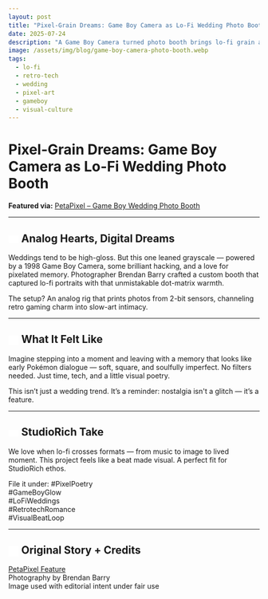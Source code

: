 ```yaml
---
layout: post
title: "Pixel-Grain Dreams: Game Boy Camera as Lo-Fi Wedding Photo Booth"
date: 2025-07-24
description: "A Game Boy Camera turned photo booth brings lo-fi grain and retro joy to the modern wedding aisle. Analog romance in every pixel."
image: /assets/img/blog/game-boy-camera-photo-booth.webp
tags:
  - lo-fi
  - retro-tech
  - wedding
  - pixel-art
  - gameboy
  - visual-culture
---
```


# Pixel-Grain Dreams: Game Boy Camera as Lo-Fi Wedding Photo Booth

**Featured via:** [PetaPixel – Game Boy Wedding Photo Booth](https://petapixel.com/2025/07/23/game-boy-camera-powers-lo-fi-wedding-photo-booth-like-youve-never-seen/)

---

## <img src="/assets/icons/gamecontroller.svg" alt="Game Controller icon" style="width: 1em; vertical-align: middle;" />  Analog Hearts, Digital Dreams

Weddings tend to be high-gloss. But this one leaned grayscale — powered by a 1998 Game Boy Camera, some brilliant hacking, and a love for pixelated memory. Photographer Brendan Barry crafted a custom booth that captured lo-fi portraits with that unmistakable dot-matrix warmth.

The setup? An analog rig that prints photos from 2-bit sensors, channeling retro gaming charm into slow-art intimacy.

---

## <img src="/assets/icons/person.svg" alt="Person icon" style="width: 1em; vertical-align: middle;" />  What It Felt Like

Imagine stepping into a moment and leaving with a memory that looks like early Pokémon dialogue — soft, square, and soulfully imperfect. No filters needed. Just time, tech, and a little visual poetry.

This isn’t just a wedding trend. It’s a reminder: nostalgia isn't a glitch — it’s a feature.

---

## <img src="/assets/icons/eye.svg" alt="Eye icon" style="width: 1em; vertical-align: middle;" />  StudioRich Take

We love when lo-fi crosses formats — from music to image to lived moment. This project feels like a beat made visual. A perfect fit for StudioRich ethos.

File it under:
#PixelPoetry  
#GameBoyGlow  
#LoFiWeddings  
#RetrotechRomance  
#VisualBeatLoop

---

## <img src="/assets/icons/hollow-book.svg" alt="Hollow Book icon" style="width: 1em; vertical-align: middle;" />  Original Story + Credits
[PetaPixel Feature](https://petapixel.com/2025/07/23/game-boy-camera-powers-lo-fi-wedding-photo-booth-like-youve-never-seen/)  
Photography by Brendan Barry  
Image used with editorial intent under fair use

